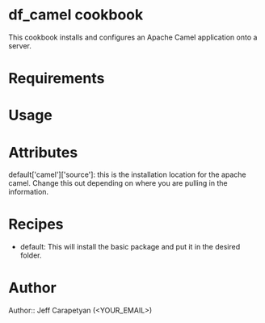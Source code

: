 # df_camel cookbook
This cookbook installs and configures an Apache Camel application onto a server. 
# Requirements

# Usage

# Attributes
default['camel']['source']: this is the installation location for the apache camel. Change this out depending on where you are pulling in the information. 
# Recipes

* default: This will install the basic package and put it in the desired folder.

# Author

Author:: Jeff Carapetyan (<YOUR_EMAIL>)
